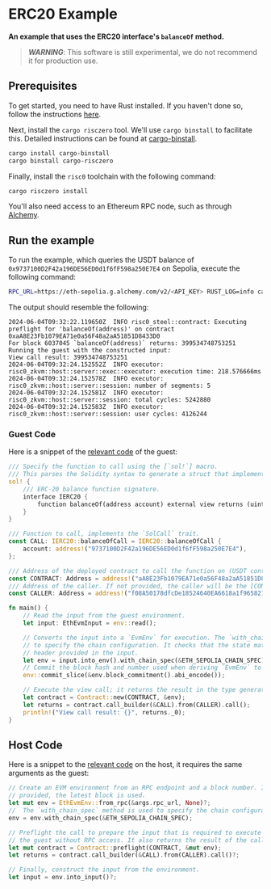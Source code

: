 # ERC20 Example

**An example that uses the ERC20 interface's `balanceOf` method.**

> ***WARNING***: This software is still experimental, we do not recommend it for production use.

## Prerequisites

To get started, you need to have Rust installed. If you haven't done so, follow the instructions [here][install-rust].

Next, install the `cargo risczero` tool. We'll use `cargo binstall` to facilitate this. Detailed instructions can be found at [cargo-binstall].

```bash
cargo install cargo-binstall
cargo binstall cargo-risczero
```

Finally, install the `risc0` toolchain with the following command:

```bash
cargo risczero install
```

You'll also need access to an Ethereum RPC node, such as through [Alchemy](www.alchemy.com).

## Run the example

To run the example, which queries the USDT balance of `0x9737100D2F42a196DE56ED0d1f6fF598a250E7E4` on Sepolia, execute the following command:

```bash
RPC_URL=https://eth-sepolia.g.alchemy.com/v2/<API_KEY> RUST_LOG=info cargo run --release
```

The output should resemble the following:

```text
2024-06-04T09:32:22.119650Z  INFO risc0_steel::contract: Executing preflight for 'balanceOf(address)' on contract 0xaA8E23Fb1079EA71e0a56F48a2aA51851D8433D0    
For block 6037045 `balanceOf(address)` returns: 399534748753251
Running the guest with the constructed input:
View call result: 399534748753251
2024-06-04T09:32:24.152552Z  INFO executor: risc0_zkvm::host::server::exec::executor: execution time: 218.576666ms
2024-06-04T09:32:24.152578Z  INFO executor: risc0_zkvm::host::server::session: number of segments: 5
2024-06-04T09:32:24.152581Z  INFO executor: risc0_zkvm::host::server::session: total cycles: 5242880
2024-06-04T09:32:24.152583Z  INFO executor: risc0_zkvm::host::server::session: user cycles: 4126244
```

### Guest Code

Here is a snippet of the [relevant code](./methods/guest/src/main.rs) of the guest:

```rust
/// Specify the function to call using the [`sol!`] macro.
/// This parses the Solidity syntax to generate a struct that implements the `SolCall` trait.
sol! {
    /// ERC-20 balance function signature.
    interface IERC20 {
        function balanceOf(address account) external view returns (uint);
    }
}

/// Function to call, implements the `SolCall` trait.
const CALL: IERC20::balanceOfCall = IERC20::balanceOfCall {
    account: address!("9737100D2F42a196DE56ED0d1f6fF598a250E7E4"),
};

/// Address of the deployed contract to call the function on (USDT contract on Sepolia).
const CONTRACT: Address = address!("aA8E23Fb1079EA71e0a56F48a2aA51851D8433D0");
/// Address of the caller. If not provided, the caller will be the [CONTRACT].
const CALLER: Address = address!("f08A50178dfcDe18524640EA6618a1f965821715");

fn main() {
    // Read the input from the guest environment.
    let input: EthEvmInput = env::read();

    // Converts the input into a `EvmEnv` for execution. The `with_chain_spec` method is used
    // to specify the chain configuration. It checks that the state matches the state root in the
    // header provided in the input.
    let env = input.into_env().with_chain_spec(&ETH_SEPOLIA_CHAIN_SPEC);
    // Commit the block hash and number used when deriving `EvmEnv` to the journal.
    env::commit_slice(&env.block_commitment().abi_encode());

    // Execute the view call; it returns the result in the type generated by the `sol!` macro.
    let contract = Contract::new(CONTRACT, &env);
    let returns = contract.call_builder(&CALL).from(CALLER).call();
    println!("View call result: {}", returns._0);
}
```

## Host Code

Here is a snippet to the [relevant code](./host/src/main.rs) on the host, it requires the same arguments as the guest:

```rust
// Create an EVM environment from an RPC endpoint and a block number. If no block number is
// provided, the latest block is used.
let mut env = EthEvmEnv::from_rpc(&args.rpc_url, None)?;
//  The `with_chain_spec` method is used to specify the chain configuration.
env = env.with_chain_spec(&ETH_SEPOLIA_CHAIN_SPEC);

// Preflight the call to prepare the input that is required to execute the function in
// the guest without RPC access. It also returns the result of the call.
let mut contract = Contract::preflight(CONTRACT, &mut env);
let returns = contract.call_builder(&CALL).from(CALLER).call()?;

// Finally, construct the input from the environment.
let input = env.into_input()?;
```

[install-rust]: https://doc.rust-lang.org/cargo/getting-started/installation.html
[cargo-binstall]: https://github.com/cargo-bins/cargo-binstall#cargo-binaryinstall
